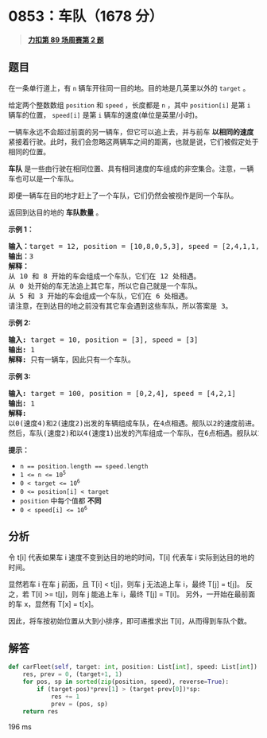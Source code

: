 # 0853：车队（1678 分）


> <u>**[力扣第 89 场周赛第 2 题](https://leetcode.cn/problems/car-fleet/)**</u>

## 题目

<p>在一条单行道上，有 <code>n</code> 辆车开往同一目的地。目的地是几英里以外的 <code>target</code> 。</p>

<p>给定两个整数数组 <code>position</code> 和 <code>speed</code> ，长度都是 <code>n</code> ，其中 <code>position[i]</code> 是第 <code>i</code> 辆车的位置， <code>speed[i]</code> 是第 <code>i</code> 辆车的速度(单位是英里/小时)。</p>

<p>一辆车永远不会超过前面的另一辆车，但它可以追上去，并与前车 <strong>以相同的速度</strong> 紧接着行驶。此时，我们会忽略这两辆车之间的距离，也就是说，它们被假定处于相同的位置。</p>

<p><strong>车队</strong><em> </em>是一些由行驶在相同位置、具有相同速度的车组成的非空集合。注意，一辆车也可以是一个车队。</p>

<p>即便一辆车在目的地才赶上了一个车队，它们仍然会被视作是同一个车队。</p>

<p>返回到达目的地的 <strong>车队数量</strong> 。</p>



<p><strong>示例 1：</strong></p>

<pre>
<strong>输入：</strong>target = 12, position = [10,8,0,5,3], speed = [2,4,1,1,3]
<strong>输出：</strong>3
<strong>解释：</strong>
从 10 和 8 开始的车会组成一个车队，它们在 12 处相遇。
从 0 处开始的车无法追上其它车，所以它自己就是一个车队。
从 5 和 3 开始的车会组成一个车队，它们在 6 处相遇。
请注意，在到达目的地之前没有其它车会遇到这些车队，所以答案是 3。
</pre>

<p><strong>示例 2:</strong></p>

<pre>
<strong>输入:</strong> target = 10, position = [3], speed = [3]
<strong>输出:</strong> 1
<strong>解释:</strong> 只有一辆车，因此只有一个车队。
</pre>

<p><strong>示例 3:</strong></p>

<pre>
<strong>输入:</strong> target = 100, position = [0,2,4], speed = [4,2,1]
<strong>输出:</strong> 1
<strong>解释:</strong>
以0(速度4)和2(速度2)出发的车辆组成车队，在4点相遇。舰队以2的速度前进。
然后，车队(速度2)和以4(速度1)出发的汽车组成一个车队，在6点相遇。舰队以1的速度前进，直到到达目标。</pre>



<p><strong>提示：</strong></p>

<ul>
<li><code>n == position.length == speed.length</code></li>
<li><code>1 &lt;= n &lt;= 10<sup>5</sup></code></li>
<li><code>0 &lt; target &lt;= 10<sup>6</sup></code></li>
<li><code>0 &lt;= position[i] &lt; target</code></li>
<li><code>position</code> 中每个值都 <strong>不同</strong></li>
<li><code>0 &lt; speed[i] &lt;= 10<sup>6</sup></code></li>
</ul>


## 分析

令 t[i] 代表如果车 i 速度不变到达目的地的时间，T[i] 代表车 i 实际到达目的地的时间。

显然若车 i 在车 j 前面，且 T[i] < t[j]，则车 j 无法追上车 i，最终 T[j] = t[j]。
反之，若 T[i] >= t[j]，则车 j 能追上车 i，最终 T[j] = T[i]。
另外，一开始在最前面的车 x，显然有 T[x] = t[x]。

因此，将车按初始位置从大到小排序，即可递推求出 T[i]，从而得到车队个数。


## 解答

```python
def carFleet(self, target: int, position: List[int], speed: List[int]) -> int:
    res, prev = 0, (target+1, 1)
    for pos, sp in sorted(zip(position, speed), reverse=True):
        if (target-pos)*prev[1] > (target-prev[0])*sp:
            res += 1
            prev = (pos, sp)
    return res
```
196 ms
